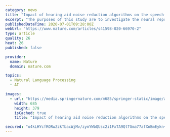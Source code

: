 ```yaml
---
category: news
title: "Impact of hearing aid noise reduction algorithms on the speech-evoked auditory brainstem response"
excerpt: "The purposes of this study are to investigate the neural representation of a speech stimulus in the auditory system of individuals with normal hearing (NH) and those with hearing aids (HAs) and to explore the impact of noise reduction algorithms (NR) on auditory brainstem response to complex sounds (cABR)."
publishedDateTime: 2020-07-01T09:28:00Z
webUrl: "https://www.nature.com/articles/s41598-020-66970-2"
type: article
quality: 26
heat: 26
published: false

provider:
  name: Nature
  domain: nature.com

topics:
  - Natural Language Processing
  - AI

images:
  - url: "https://media.springernature.com/m685/springer-static/image/art%3A10.1038%2Fs41598-020-66970-2/MediaObjects/41598_2020_66970_Fig1_HTML.png"
    width: 685
    height: 379
    isCached: true
    title: "Impact of hearing aid noise reduction algorithms on the speech-evoked auditory brainstem response"

secured: "o4kLHYcfRORwZzkTbacWjMv/zymYWbQUsc2i1FxTA9QtTGma77afXnBmEykn+y9mn2wLthWqtJG14Ow+qWYh+o5aqypiJ+oRtrgmyzqFhtyB3DImVVfiBKFY6q/tDW6Ydmg2CY+JtDujaDXdLGuJy9smdn1CYtYi0QzxZigZdpIfDM1JRd0Ofy7plaOi5Nwh/HnJXEWwrY+kGdrRfkGCIiPatZA3AmAvOS7xbN5I0c9VndQblO1RSbzMC7/DyZGl1DCzRteN9k4gyGafhOXxxF+liezTJKHM8v2nKFnTXjkbh5/SNZ7NzNdvyFZRL/IEEuSnEGF+annMUJT0T1aasw==;DSJ0C4w/HCzULaQpK6yfvA=="
---
```


